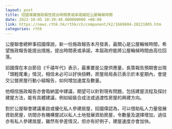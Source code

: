 ```yaml
---
layout: post
title: 招國偉冀施政報告提出時間表或承諾縮短公屋輪候時間
date: 2022-10-05 10:39:48.000000000 +08:00
link: https://news.rthk.hk/rthk/ch/component/k2/1669684-20221005.htm
categories: rthk
---
```


公屋聯會總幹事招國偉說，新一份施政報告本月發表，最關心是公屋輪候時間，希望施政報告能提出措施，提出時間表或承諾，本屆政府能將公屋輪候時間由高位回落。

招國偉在本台節目《千禧年代》表示，最重要是公屋供應量，長策報告預期會出現「頭輕尾重」情況，相信未必可以好快扭轉，房屋局局長已表示於本星期內，會提交公營房屋行動小組報告，如何增加速度及數量。

他相信施政報告亦會吸納當中建議，期望可以針對現有問題，包括建屋流程及探討建屋方法，能有具體建議，例如組裝合成法或過渡性房屋的興建方向。

對於公屋聯會建議重啟或優化私人參建居屋，招國偉認為，可以借助私人力量發展資助房屋，坊間亦有機構嘗試以私人土地發展資助房屋，令數量及選擇增加，過往亦有私人參建居屋，雖然有參差情況，但亦有好例子，建屋速度亦會加快。
